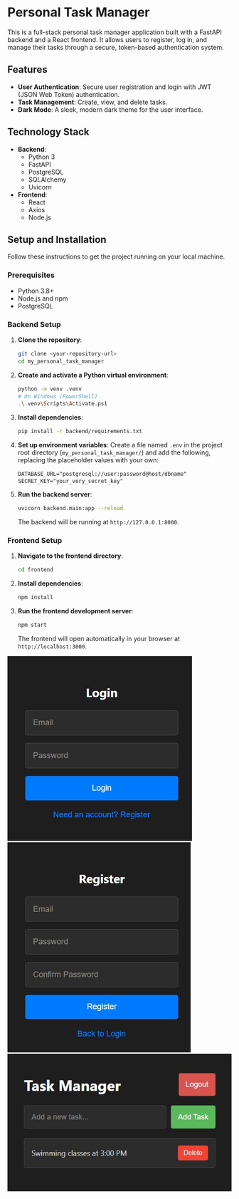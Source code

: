 # Personal Task Manager

This is a full-stack personal task manager application built with a FastAPI backend and a React frontend. It allows users to register, log in, and manage their tasks through a secure, token-based authentication system.

## Features

*   **User Authentication**: Secure user registration and login with JWT (JSON Web Token) authentication.
*   **Task Management**: Create, view, and delete tasks.
*   **Dark Mode**: A sleek, modern dark theme for the user interface.

## Technology Stack

*   **Backend**: 
    *   Python 3
    *   FastAPI
    *   PostgreSQL
    *   SQLAlchemy
    *   Uvicorn
*   **Frontend**:
    *   React
    *   Axios
    *   Node.js

## Setup and Installation

Follow these instructions to get the project running on your local machine.

### Prerequisites

*   Python 3.8+
*   Node.js and npm
*   PostgreSQL

### Backend Setup

1.  **Clone the repository**:
    ```bash
    git clone <your-repository-url>
    cd my_personal_task_manager
    ```

2.  **Create and activate a Python virtual environment**:
    ```bash
    python -m venv .venv
    # On Windows (PowerShell)
    .\.venv\Scripts\Activate.ps1
    ```

3.  **Install dependencies**:
    ```bash
    pip install -r backend/requirements.txt
    ```

4.  **Set up environment variables**:
    Create a file named `.env` in the project root directory (`my_personal_task_manager/`) and add the following, replacing the placeholder values with your own:
    ```env
    DATABASE_URL="postgresql://user:password@host/dbname"
    SECRET_KEY="your_very_secret_key"
    ```

5.  **Run the backend server**:
    ```bash
    uvicorn backend.main:app --reload
    ```
    The backend will be running at `http://127.0.0.1:8000`.

### Frontend Setup

1.  **Navigate to the frontend directory**:
    ```bash
    cd frontend
    ```

2.  **Install dependencies**:
    ```bash
    npm install
    ```

3.  **Run the frontend development server**:
    ```bash
    npm start
    ```
    The frontend will open automatically in your browser at `http://localhost:3000`.

![Login](docs/images/login.jpg)
![Register](docs/images/register.jpg)
![Task Manager](docs/images/task_manager.jpg)
